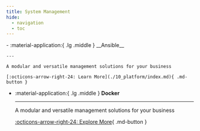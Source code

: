 ```yaml
---
title: System Management
hide:
  - navigation
  - toc
---
```



<div class="grid cards" markdown>
-   :material-application:{ .lg .middle } __Ansible__

    ---

    A modular and versatile management solutions for your business

    [:octicons-arrow-right-24: Learn More](./10_platform/index.md){ .md-button }
    
-   :material-application:{ .lg .middle } __Docker__

    ---

    A modular and versatile management solutions for your business

    [:octicons-arrow-right-24: Explore More](./20_solutions/index.md){ .md-button }
    

</div>